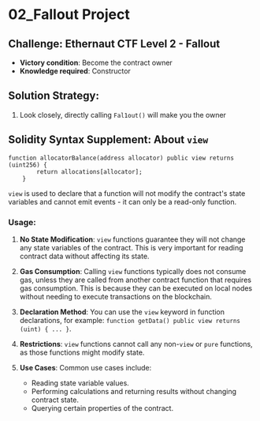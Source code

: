# 02_Fallout Project

## Challenge: Ethernaut CTF Level 2 - Fallout

 - **Victory condition**: Become the contract owner
 - **Knowledge required**: Constructor

## Solution Strategy:

1. Look closely, directly calling `Fal1out()` will make you the owner

## Solidity Syntax Supplement: About `view`

```solidity
function allocatorBalance(address allocator) public view returns (uint256) {
        return allocations[allocator];
    }
```

`view` is used to declare that a function will not modify the contract's state variables and cannot emit events - it can only be a read-only function.

### Usage:

1. **No State Modification**: `view` functions guarantee they will not change any state variables of the contract. This is very important for reading contract data without affecting its state.

2. **Gas Consumption**: Calling `view` functions typically does not consume gas, unless they are called from another contract function that requires gas consumption. This is because they can be executed on local nodes without needing to execute transactions on the blockchain.

3. **Declaration Method**: You can use the `view` keyword in function declarations, for example: `function getData() public view returns (uint) { ... }`.

4. **Restrictions**: `view` functions cannot call any non-`view` or `pure` functions, as those functions might modify state.

5. **Use Cases**: Common use cases include:

    - Reading state variable values.
    - Performing calculations and returning results without changing contract state.
    - Querying certain properties of the contract.